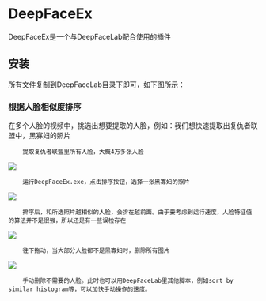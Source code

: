 # DeepFaceEx
DeepFaceEx是一个与DeepFaceLab配合使用的插件

## 安装

所有文件复制到DeepFaceLab目录下即可，如下图所示：


### 根据人脸相似度排序

在多个人脸的视频中，挑选出想要提取的人脸，例如：我们想快速提取出复仇者联盟中，黑寡妇的照片

        提取复仇者联盟里所有人脸，大概4万多张人脸
![](https://github.com/dotapuppy/DeepFaceEx/blob/master/Images/org.png)

        运行DeepFaceEx.exe，点击排序按钮，选择一张黑寡妇的照片
![](https://github.com/dotapuppy/DeepFaceEx/blob/master/Images/select.png)

        排序后，和所选照片越相似的人脸，会排在越前面。由于要考虑到运行速度，人脸特征值的算法并不是很强，所以还是有一些误检存在
![](https://github.com/dotapuppy/DeepFaceEx/blob/master/Images/sorted.png)

        往下拖动，当大部分人脸都不是黑寡妇时，删除所有图片
![](https://github.com/dotapuppy/DeepFaceEx/blob/master/Images/sorted_1.png)

        手动删除不需要的人脸。此时也可以用DeepFaceLab里其他脚本，例如sort by similar histogram等，可以加快手动操作的速度。
